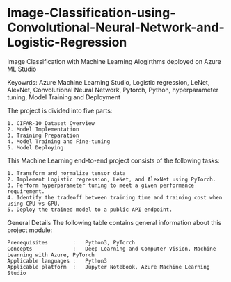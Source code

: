 # Image-Classification-using-Convolutional-Neural-Network-and-Logistic-Regression
Image Classification with Machine Learning Alogirthms deployed on Azure ML Studio

Keyowrds: Azure Machine Learning Studio, Logistic regression, LeNet, AlexNet, Convolutional Neural Network, Pytorch, Python, hyperparameter tuning, Model Training and Deployment

The project is divided into five parts:

    1. CIFAR-10 Dataset Overview
    2. Model Implementation
    3. Training Preparation
    4. Model Training and Fine-tuning
    5. Model Deploying

This Machine Learning end-to-end project consists of the following tasks:

    1. Transform and normalize tensor data
    2. Implement Logistic regression, LeNet, and AlexNet using PyTorch.
    3. Perform hyperparameter tuning to meet a given performance requirement.
    4. Identify the tradeoff between training time and training cost when using CPU vs GPU.
    5. Deploy the trained model to a public API endpoint.

General Details The following table contains general information about this project module:

    Prerequisites 	     :   Python3, PyTorch
    Concepts 	         :   Deep Learning and Computer Vision, Machine Learning with Azure, PyTorch
    Applicable languages :	 Python3
    Applicable platform  :	 Jupyter Notebook, Azure Machine Learning Studio 
